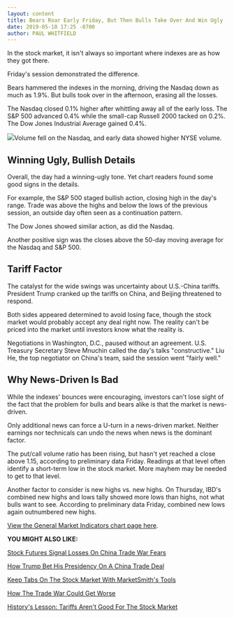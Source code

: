 ```yaml
---
layout: content
title: Bears Roar Early Friday, But Then Bulls Take Over And Win Ugly
date: 2019-05-10 17:25 -0700
author: PAUL WHITFIELD
---
```






In the stock market, it isn't always so important where indexes are as how they got there.




Friday's session demonstrated the difference.


Bears hammered the indexes in the morning, driving the Nasdaq down as much as 1.9%. But bulls took over in the afternoon, erasing all the losses.


The Nasdaq closed 0.1% higher after whittling away all of the early loss. The S&P 500 advanced 0.4% while the small-cap Russell 2000 tacked on 0.2%. The Dow Jones Industrial Average gained 0.4%.


![](https://www.investors.com/wp-content/uploads/2019/05/MP051019-265x300.jpg)Volume fell on the Nasdaq, and early data showed higher NYSE volume.


Winning Ugly, Bullish Details
-----------------------------


Overall, the day had a winning-ugly tone. Yet chart readers found some good signs in the details.


For example, the S&P 500 staged bullish action, closing high in the day's range. Trade was above the highs and below the lows of the previous session, an outside day often seen as a continuation pattern.


The Dow Jones showed similar action, as did the Nasdaq.


Another positive sign was the closes above the 50-day moving average for the Nasdaq and S&P 500.


Tariff Factor
-------------


The catalyst for the wide swings was uncertainty about U.S.-China tariffs. President Trump cranked up the tariffs on China, and Beijing threatened to respond.


Both sides appeared determined to avoid losing face, though the stock market would probably accept any deal right now. The reality can't be priced into the market until investors know what the reality is.


Negotiations in Washington, D.C., paused without an agreement. U.S. Treasury Secretary Steve Mnuchin called the day's talks "constructive." Liu He, the top negotiator on China's team, said the session went "fairly well."


Why News-Driven Is Bad
----------------------


While the indexes' bounces were encouraging, investors can't lose sight of the fact that the problem for bulls and bears alike is that the market is news-driven.


Only additional news can force a U-turn in a news-driven market. Neither earnings nor technicals can undo the news when news is the dominant factor.


The put/call volume ratio has been rising, but hasn't yet reached a close above 1.15, according to preliminary data Friday. Readings at that level often identify a short-term low in the stock market. More mayhem may be needed to get to that level.


Another factor to consider is new highs vs. new highs. On Thursday, IBD's combined new highs and lows tally showed more lows than highs, not what bulls want to see. According to preliminary data Friday, combined new lows again outnumbered new highs.


[View the General Market Indicators chart page here](https://www.investors.com/wp-content/uploads/2019/05/GMI_051319.pdf).


**YOU MIGHT ALSO LIKE:**


[Stock Futures Signal Losses On China Trade War Fears](https://www.investors.com/market-trend/stock-market-today/dow-jones-futures-china-trade-war-pressures-apple-stock-market-rally/)


[How Trump Bet His Presidency On A China Trade Deal](https://www.investors.com/news/economy/china-trade-deal-trump-2020-re-election-dow-jones-wavers/)


[Keep Tabs On The Stock Market With MarketSmith's Tools](https://shop.investors.com/offer/splashresponsive.aspx?id=ms-4weeksfor2495&src=A00365A)


[How The Trade War Could Get Worse](https://www.investors.com/news/economy/china-trade-war-infinity-war-without-endgame-dow-jones/)


[History's Lesson: Tariffs Aren't Good For The Stock Market](https://www.investors.com/how-to-invest/investors-corner/trump-tariffs-history-dow-jones/)




